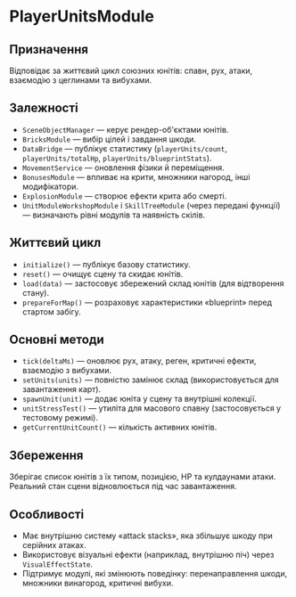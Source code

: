 # PlayerUnitsModule

## Призначення
Відповідає за життєвий цикл союзних юнітів: спавн, рух, атаки, взаємодію з цеглинами та вибухами.

## Залежності
- `SceneObjectManager` — керує рендер-об'єктами юнітів.
- `BricksModule` — вибір цілей і завдання шкоди.
- `DataBridge` — публікує статистику (`playerUnits/count`, `playerUnits/totalHp`, `playerUnits/blueprintStats`).
- `MovementService` — оновлення фізики й переміщення.
- `BonusesModule` — впливає на крити, множники нагород, інші модифікатори.
- `ExplosionModule` — створює ефекти крита або смерті.
- `UnitModuleWorkshopModule` і `SkillTreeModule` (через передані функції) — визначають рівні модулів та наявність скілів.

## Життєвий цикл
- `initialize()` — публікує базову статистику.
- `reset()` — очищує сцену та скидає юнітів.
- `load(data)` — застосовує збережений склад юнітів (для відтворення стану).
- `prepareForMap()` — розраховує характеристики «blueprint» перед стартом забігу.

## Основні методи
- `tick(deltaMs)` — оновлює рух, атаку, реген, критичні ефекти, взаємодію з вибухами.
- `setUnits(units)` — повністю замінює склад (використовується для завантаження карт).
- `spawnUnit(unit)` — додає юніта у сцену та внутрішні колекції.
- `unitStressTest()` — утиліта для масового спавну (застосовується у тестовому режимі).
- `getCurrentUnitCount()` — кількість активних юнітів.

## Збереження
Зберігає список юнітів з їх типом, позицією, HP та кулдаунами атаки. Реальний стан сцени відновлюється під час завантаження.

## Особливості
- Має внутрішню систему «attack stacks», яка збільшує шкоду при серійних атаках.
- Використовує візуальні ефекти (наприклад, внутрішню піч) через `VisualEffectState`.
- Підтримує модулі, які змінюють поведінку: перенаправлення шкоди, множники винагород, критичні вибухи.
